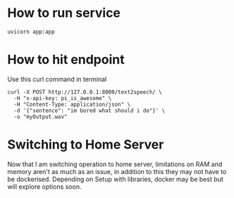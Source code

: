 # How to run service
```
uvicorn app:app
```

# How to hit endpoint

Use this curl command in terminal

```
curl -X POST http://127.0.0.1:8000/text2speech/ \
  -H "x-api-key: pi_is_awesome" \
  -H "Content-Type: application/json" \
  -d '{"sentence": "im bored what should i do"}' \
  -o "myOutput.wav"
```




# Switching to Home Server
Now that I am switching operation to home server, limitations on RAM and memory aren't as much as an issue, in addition to this they may not have to be dockerised. Depending on Setup with libraries, docker may be best but will explore options soon.


#